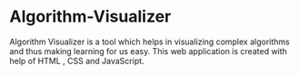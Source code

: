 # Algorithm-Visualizer

Algorithm Visualizer is a tool which helps in visualizing complex algorithms and thus making learning for us easy. This web application is created with help of HTML , CSS and JavaScript.


